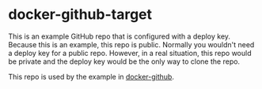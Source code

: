 # docker-github-target

This is an example GitHub repo that is configured with a deploy key. Because this is an example, this repo is public. Normally you wouldn't need a deploy key for a public repo. However, in a real situation, this repo would be private and the deploy key would be the only way to clone the repo.

This repo is used by the example in [docker-github](https://github.com/CU-CloudCollab/docker-github).

